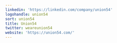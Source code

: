 ```yaml
---
linkedin: 'https://linkedin.com/company/union54'
logohandle: union54
sort: union54
title: Union54
twitter: weareunion54
website: 'https://union54.com/'
---
```

